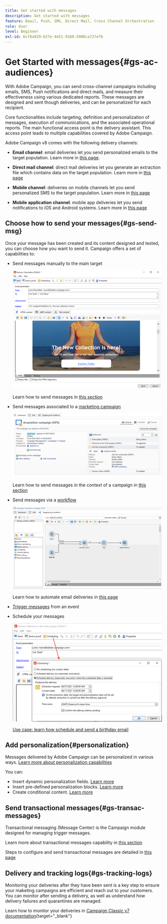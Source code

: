 ```yaml
---
title: Get started with messages
description: Get started with messages
feature: Email, Push, SMS, Direct Mail, Cross Channel Orchestration
role: User
level: Beginner
exl-id: 6cf8a929-637e-4e51-9160-5980ca727efb
---
```

# Get Started with messages{#gs-ac-audiences}

With Adobe Campaign, you can send cross-channel campaigns including emails, SMS, Push notifications and direct mails, and measure their effectiveness using various dedicated reports. These messages are designed and sent though deliveries, and can be personalized for each recipient.

Core functionalities include targeting, definition and personalization of messages, execution of communications, and the associated operational reports. The main functional access point is the delivery assistant. This access point leads to multiple capabilities covered by Adobe Campaign.

Adobe Campaign v8 comes with the following delivery channels:

* **Email channel**: email deliveries let you send personalized emails to the target population. Learn more in [this page](../send/email.md).

* **Direct mail channel**: direct mail deliveries let you generate an extraction file which contains data on the target population.  Learn more in [this page](../send/direct-mail.md)

* **Mobile channel**: deliveries on mobile channels let you send personalized SMS to the target population.  Learn more in [this page](../send/sms.md)

* **Mobile application channel**: mobile app deliveries let you send notifications to iOS and Android systems.  Learn more in [this page](../send/push.md)

<!--
* **LINE channel**: LINE deliveries let you send messages on LINE, an instant messaging application available on all smartphones. Learn more in [this page](../send/line.md)
-->

## Choose how to send your messages{#gs-send-msg}

Once your message has been created and its content designed and tested, you can choose how you want to send it. Campaign offers a set of capabilities to:

* Send messages manually to the main target

    ![](assets/send-email.png) 

   Learn how to send messages in [this section](../send/send.md)

* Send messages associated to a [marketing campaign](campaigns.md)

   ![](assets/deliveries-in-a-campaign.png) 

   Learn how to send messages in the context of a campaign in [this section](https://experienceleague.adobe.com/docs/campaign/automation/campaign-orchestration/marketing-campaign-deliveries.html)

* Send messages via a [workflow](../config/workflows.md)

    ![](assets/send-in-a-wf.png) 

   Learn how to automate email deliveries in [this page](../../automation/workflow/delivery.md)

* [Trigger messages](../send/transactional.md) from an event

* Schedule your messages

   ![](assets/schedule-send.png) 
   
   [Use case: learn how schedule and send a birthday email](../../automation/workflow/send-a-birthday-email.md)


## Add personalization{#personalization}

Messages delivered by Adobe Campaign can be personalized in various ways. [Learn more about personalization capabilities](../send/personalize.md)

You can:

* Insert dynamic personalization fields. [Learn more](../send/personalization-fields.md)
* Insert pre-defined personalization blocks. [Learn more](../send/personalization-blocks.md)
* Create conditional content. [Learn more](../send/conditions.md)

## Send transactional messages{#gs-transac-messages}

Transactional messaging (Message Center) is the Campaign module designed for managing trigger messages. 

Learn more about transactional messages capability in [this section](../architecture/architecture.md#transac-msg-archi)

Steps to configure and send transactional messages are detailed in [this page](../send/transactional.md)


## Delivery and tracking logs{#gs-tracking-logs}

Monitoring your deliveries after they have been sent is a key step to ensure your maketing campaigns are efficient and reach out to your customers. You can monitor after sending a delivery, as well as understand how delivery failures and quarantines are managed.

Learn how to monitor your deliveries in [Campaign Classic v7 documentation](https://experienceleague.adobe.com/docs/campaign-classic/using/sending-messages/monitoring-deliveries/about-delivery-monitoring.html#sending-messages){target="_blank"}

